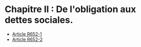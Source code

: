 # Chapitre II : De l'obligation aux dettes sociales.

- [Article R652-1](article-r652-1.md)
- [Article R652-2](article-r652-2.md)
